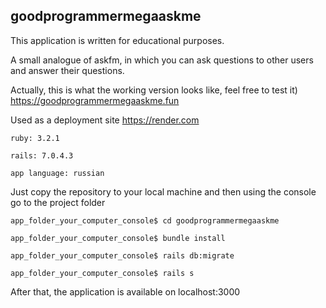 ## goodprogrammermegaaskme

This application is written for educational purposes.

A small analogue of askfm, in which you can ask questions to other users and answer their questions.

Actually, this is what the working version looks like, feel free to test it) https://goodprogrammermegaaskme.fun

Used as a deployment site https://render.com

```
ruby: 3.2.1

rails: 7.0.4.3

app language: russian
```

Just copy the repository to your local machine and then using the console go to the project folder

```
app_folder_your_computer_console$ cd goodprogrammermegaaskme

app_folder_your_computer_console$ bundle install

app_folder_your_computer_console$ rails db:migrate

app_folder_your_computer_console$ rails s
```

After that, the application is available on localhost:3000

